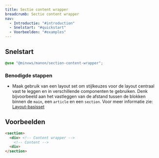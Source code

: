 ```yaml
---
title: Sectie content wrapper
breadcrumb: Sectie content wrapper
nav:
  - Introductie: "#introduction"
  - Snelstart: "#quickstart"
  - Voorbeelden: "#examples"
---
```


<h2 id="quickstart">Snelstart</h2>

```scss
@use "@minvws/manon/section-content-wrapper";
```

### Benodigde stappen

- Maak gebruik van een layout set om stijlkeuzes voor de layout centraal vast te
  leggen en in verschillende componenten te gebruiken. Denk bijvoorbeeld aan het
  vastleggen van de afstand tussen de blokken binnen de `main`, een `article` en
  een `section`. Voor meer informatie zie:
  [Layout-basisset]({base}/components/layout/layout-set)

<h2 id="examples">Voorbeelden</h2>

```html
<section>
  <div> <!-- Content wrapper -->
    <!-- Content -->
  <div>
</section>
```
